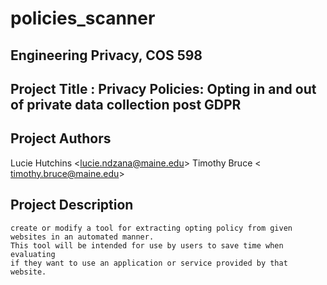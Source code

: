 # policies_scanner

## Engineering Privacy, COS 598

## Project Title : Privacy Policies: Opting in and out of private data collection post GDPR
## Project Authors

Lucie Hutchins <​lucie.ndzana@maine.edu​> Timothy Bruce <​timothy.bruce@maine.edu​>

## Project Description

``` 
create or modify a tool for extracting opting policy from given websites in an automated manner.
This tool will be intended for use by users to save time when evaluating 
if they want to use an application or service provided by that website.

```
